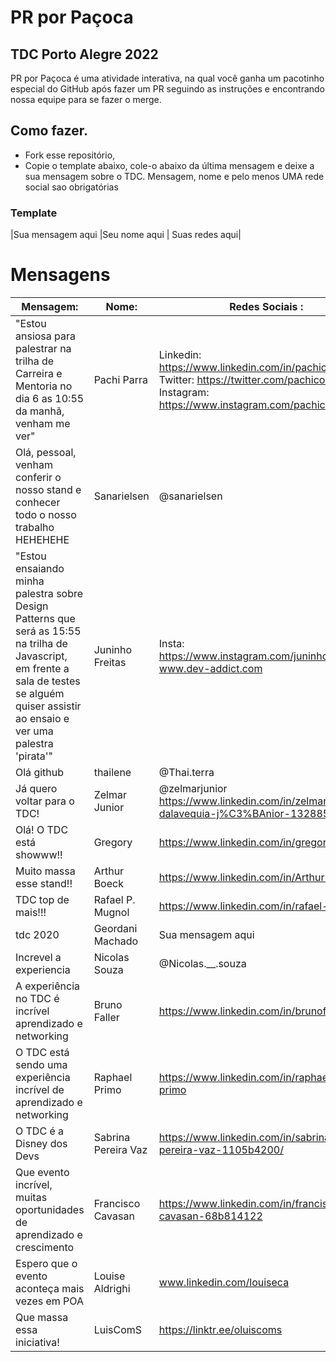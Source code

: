 
# PR por Paçoca
## TDC Porto Alegre 2022

PR por Paçoca é uma atividade interativa, na qual você ganha um pacotinho especial do GitHub após fazer um PR seguindo as instruções e encontrando nossa equipe para se fazer o merge.

## Como fazer.
- Fork esse repositório,
- Copie o template abaixo, cole-o abaixo da última mensagem e deixe a sua mensagem sobre o TDC.
Mensagem, nome e pelo menos UMA rede social sao obrigatórias

### Template

|Sua mensagem aqui  |Seu nome aqui  | Suas redes aqui|


# Mensagens
| Mensagem: | Nome: | Redes Sociais :| 
|--|--|--|
| "Estou ansiosa para palestrar na trilha de Carreira e Mentoria no dia 6 as 10:55 da manhã, venham me ver" |Pachi Parra  | Linkedin: https://www.linkedin.com/in/pachicodes/ Twitter: https://twitter.com/pachicodes Instagram: https://www.instagram.com/pachicodes/|
| Olá, pessoal, venham conferir o nosso stand e conhecer todo o nosso trabalho HEHEHEHE  | Sanarielsen  | @sanarielsen |
| "Estou ensaiando minha palestra sobre Design Patterns que será as 15:55 na trilha de Javascript, em frente a sala de testes se alguém quiser assistir ao ensaio e ver uma palestra 'pirata'"  | Juninho Freitas  | Insta: https://www.instagram.com/juninho.dev Site: www.dev-addict.com |
|Olá github | thailene  | @Thai.terra|
|Já quero voltar para o TDC! | Zelmar Junior | @zelmarjunior https://www.linkedin.com/in/zelmar-dalavequia-j%C3%BAnior-132885180/
| Olá! O TDC está showww!! | Gregory | https://www.linkedin.com/in/gregorylagranha
| Muito massa esse stand!! | Arthur Boeck | https://www.linkedin.com/in/ArthurBoeck
| TDC top de mais!!! | Rafael P. Mugnol | https://www.linkedin.com/in/rafael-mugnol
|tdc 2020  |Geordani Machado  | Sua mensagem aqui  |https://www.linkedin.com/in/geordani-machado-5b71ba18a
|Increvel a experiencia |Nicolas Souza  | @Nicolas.__.souza
|A experiência no TDC é incrível aprendizado e networking| Bruno Faller|https://www.linkedin.com/in/brunofaller
|O TDC está sendo uma experiência incrível de aprendizado e networking|Raphael Primo| https://www.linkedin.com/in/raphael-m-primo
|O TDC é a Disney dos Devs |Sabrina Pereira Vaz |https://www.linkedin.com/in/sabrina-pereira-vaz-1105b4200/ 
|Que evento incrível, muitas oportunidades de aprendizado e crescimento|Francisco Cavasan| https://www.linkedin.com/in/francisco-cavasan-68b814122
| Espero que o evento aconteça mais vezes em POA | Louise Aldrighi | www.linkedin.com/louiseca |
| Que massa essa iniciativa! | LuisComS  | https://linktr.ee/oluiscoms |
